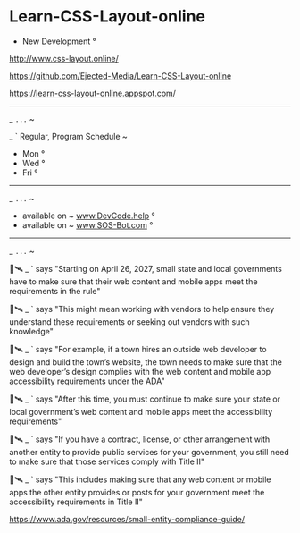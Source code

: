 # Learn-CSS-Layout-online
- New Development °


http://www.css-layout.online/

https://github.com/Ejected-Media/Learn-CSS-Layout-online

https://learn-css-layout-online.appspot.com/


---  

_ ` ... ` ~

_ ` Regular, Program Schedule ~
- Mon °
- Wed °
- Fri °

--- 
_ `...` ~

+ available on ~ www.DevCode.help °
+ available on ~ www.SOS-Bot.com °




--- 

_ ` ... ` ~

🐝🛰️ _ ` says "Starting on April 26, 2027, small state and local governments have to make sure that their web content and mobile apps meet the requirements in the rule"

🐝🛰️ _ ` says "This might mean working with vendors to help ensure they understand these requirements or seeking out vendors with such knowledge"

🐝🛰️ _ ` says "For example, if a town hires an outside web developer to design and build the town’s website, the town needs to make sure that the web developer’s design complies with the web content and mobile app accessibility requirements under the ADA" 

🐝🛰️ _ ` says "After this time, you must continue to make sure your state or local government’s web content and mobile apps meet the accessibility requirements"

🐝🛰️ _ ` says "If you have a contract, license, or other arrangement with another entity to provide public services for your government, you still need to make sure that those services comply with Title II"

🐝🛰️ _ ` says "This includes making sure that any web content or mobile apps the other entity provides or posts for your government meet the accessibility requirements in Title II"

https://www.ada.gov/resources/small-entity-compliance-guide/



